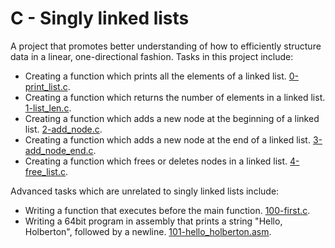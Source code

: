 # C - Singly linked lists
A project that promotes better understanding of how to efficiently structure data in a linear, one-directional fashion. Tasks in this project include:
* Creating a function which prints all the elements of a linked list. [0-print_list.c](https://github.com/chee-zaram/alx-low_level_programming/blob/main/0x12-singly_linked_lists/0-print_list.c).
* Creating a function which returns the number of elements in a linked list. [1-list_len.c](https://github.com/chee-zaram/alx-low_level_programming/blob/main/0x12-singly_linked_lists/1-list_len.c).
* Creating a function which adds a new node at the beginning of a linked list. [2-add_node.c](https://github.com/chee-zaram/alx-low_level_programming/blob/main/0x12-singly_linked_lists/2-add_node.c).
* Creating a function which adds a new node at the end of a linked list. [3-add_node_end.c](https://github.com/chee-zaram/alx-low_level_programming/blob/main/0x12-singly_linked_lists/3-add_node_end.c).
* Creating a function which frees or deletes nodes in a linked list. [4-free_list.c](https://github.com/chee-zaram/alx-low_level_programming/blob/main/0x12-singly_linked_lists/4-free_list.c).

Advanced tasks which are unrelated to singly linked lists include:
* Writing a function that executes before the main function. [100-first.c](https://github.com/chee-zaram/alx-low_level_programming/blob/main/0x12-singly_linked_lists/100-first.c).
* Writing a 64bit program in assembly that prints a string "Hello, Holberton", followed by a newline. [101-hello_holberton.asm](https://github.com/chee-zaram/alx-low_level_programming/blob/main/0x12-singly_linked_lists/101-hello_holberton.asm).
